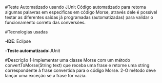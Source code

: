#Teste Automatizado usando JUnit
Código automatizado para retorna algumas palavras em especificas em código Morse, através dele é possível testar as diferentes saídas já programadas (automatizadas) para validar o funcionamento correto das conversões.


#Tecnologias usadas

-**IDE**: Eclipse 

-**Teste automatizado**:JUnit

#Descrição 
1-Implementar uma classe Morse com um método convertToMorse(String text) que receba uma frase e retorne uma string correspondente à frase convertida para o código Morse.
2-O método deve lançar uma exceção se a frase for vazia.


